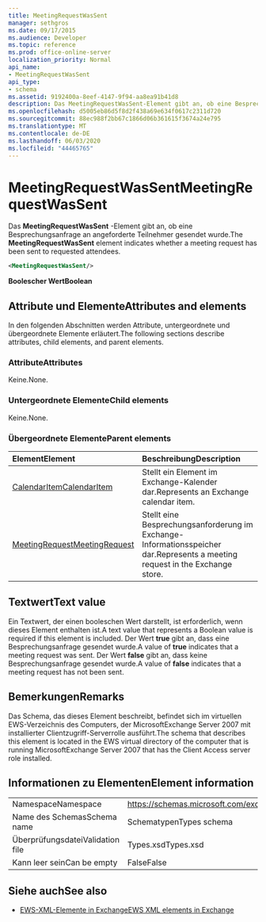 ```yaml
---
title: MeetingRequestWasSent
manager: sethgros
ms.date: 09/17/2015
ms.audience: Developer
ms.topic: reference
ms.prod: office-online-server
localization_priority: Normal
api_name:
- MeetingRequestWasSent
api_type:
- schema
ms.assetid: 9192400a-8eef-4147-9f94-aa8ea91b41d8
description: Das MeetingRequestWasSent-Element gibt an, ob eine Besprechungsanfrage an angeforderte Teilnehmer gesendet wurde.
ms.openlocfilehash: d5005eb86d5f8d2f438a69e634f0617c2311d720
ms.sourcegitcommit: 88ec988f2bb67c1866d06b361615f3674a24e795
ms.translationtype: MT
ms.contentlocale: de-DE
ms.lasthandoff: 06/03/2020
ms.locfileid: "44465765"
---
```

# <a name="meetingrequestwassent"></a><span data-ttu-id="5ada2-103">MeetingRequestWasSent</span><span class="sxs-lookup"><span data-stu-id="5ada2-103">MeetingRequestWasSent</span></span>

<span data-ttu-id="5ada2-104">Das **MeetingRequestWasSent** -Element gibt an, ob eine Besprechungsanfrage an angeforderte Teilnehmer gesendet wurde.</span><span class="sxs-lookup"><span data-stu-id="5ada2-104">The **MeetingRequestWasSent** element indicates whether a meeting request has been sent to requested attendees.</span></span> 
  
```xml
<MeetingRequestWasSent/>
```

 <span data-ttu-id="5ada2-105">**Boolescher Wert**</span><span class="sxs-lookup"><span data-stu-id="5ada2-105">**Boolean**</span></span>
## <a name="attributes-and-elements"></a><span data-ttu-id="5ada2-106">Attribute und Elemente</span><span class="sxs-lookup"><span data-stu-id="5ada2-106">Attributes and elements</span></span>

<span data-ttu-id="5ada2-107">In den folgenden Abschnitten werden Attribute, untergeordnete und übergeordnete Elemente erläutert.</span><span class="sxs-lookup"><span data-stu-id="5ada2-107">The following sections describe attributes, child elements, and parent elements.</span></span>
  
### <a name="attributes"></a><span data-ttu-id="5ada2-108">Attribute</span><span class="sxs-lookup"><span data-stu-id="5ada2-108">Attributes</span></span>

<span data-ttu-id="5ada2-109">Keine.</span><span class="sxs-lookup"><span data-stu-id="5ada2-109">None.</span></span>
  
### <a name="child-elements"></a><span data-ttu-id="5ada2-110">Untergeordnete Elemente</span><span class="sxs-lookup"><span data-stu-id="5ada2-110">Child elements</span></span>

<span data-ttu-id="5ada2-111">Keine.</span><span class="sxs-lookup"><span data-stu-id="5ada2-111">None.</span></span>
  
### <a name="parent-elements"></a><span data-ttu-id="5ada2-112">Übergeordnete Elemente</span><span class="sxs-lookup"><span data-stu-id="5ada2-112">Parent elements</span></span>

|<span data-ttu-id="5ada2-113">**Element**</span><span class="sxs-lookup"><span data-stu-id="5ada2-113">**Element**</span></span>|<span data-ttu-id="5ada2-114">**Beschreibung**</span><span class="sxs-lookup"><span data-stu-id="5ada2-114">**Description**</span></span>|
|:-----|:-----|
|[<span data-ttu-id="5ada2-115">CalendarItem</span><span class="sxs-lookup"><span data-stu-id="5ada2-115">CalendarItem</span></span>](calendaritem.md) <br/> |<span data-ttu-id="5ada2-116">Stellt ein Element im Exchange-Kalender dar.</span><span class="sxs-lookup"><span data-stu-id="5ada2-116">Represents an Exchange calendar item.</span></span>  <br/> |
|[<span data-ttu-id="5ada2-117">MeetingRequest</span><span class="sxs-lookup"><span data-stu-id="5ada2-117">MeetingRequest</span></span>](meetingrequest.md) <br/> |<span data-ttu-id="5ada2-118">Stellt eine Besprechungsanforderung im Exchange-Informationsspeicher dar.</span><span class="sxs-lookup"><span data-stu-id="5ada2-118">Represents a meeting request in the Exchange store.</span></span>  <br/> |
   
## <a name="text-value"></a><span data-ttu-id="5ada2-119">Textwert</span><span class="sxs-lookup"><span data-stu-id="5ada2-119">Text value</span></span>

<span data-ttu-id="5ada2-120">Ein Textwert, der einen booleschen Wert darstellt, ist erforderlich, wenn dieses Element enthalten ist.</span><span class="sxs-lookup"><span data-stu-id="5ada2-120">A text value that represents a Boolean value is required if this element is included.</span></span> <span data-ttu-id="5ada2-121">Der Wert **true** gibt an, dass eine Besprechungsanfrage gesendet wurde.</span><span class="sxs-lookup"><span data-stu-id="5ada2-121">A value of **true** indicates that a meeting request was sent.</span></span> <span data-ttu-id="5ada2-122">Der Wert **false** gibt an, dass keine Besprechungsanfrage gesendet wurde.</span><span class="sxs-lookup"><span data-stu-id="5ada2-122">A value of **false** indicates that a meeting request has not been sent.</span></span> 
  
## <a name="remarks"></a><span data-ttu-id="5ada2-123">Bemerkungen</span><span class="sxs-lookup"><span data-stu-id="5ada2-123">Remarks</span></span>

<span data-ttu-id="5ada2-124">Das Schema, das dieses Element beschreibt, befindet sich im virtuellen EWS-Verzeichnis des Computers, der MicrosoftExchange Server 2007 mit installierter Clientzugriff-Serverrolle ausführt.</span><span class="sxs-lookup"><span data-stu-id="5ada2-124">The schema that describes this element is located in the EWS virtual directory of the computer that is running MicrosoftExchange Server 2007 that has the Client Access server role installed.</span></span>
  
## <a name="element-information"></a><span data-ttu-id="5ada2-125">Informationen zu Elementen</span><span class="sxs-lookup"><span data-stu-id="5ada2-125">Element information</span></span>

|||
|:-----|:-----|
|<span data-ttu-id="5ada2-126">Namespace</span><span class="sxs-lookup"><span data-stu-id="5ada2-126">Namespace</span></span>  <br/> |https://schemas.microsoft.com/exchange/services/2006/types  <br/> |
|<span data-ttu-id="5ada2-127">Name des Schemas</span><span class="sxs-lookup"><span data-stu-id="5ada2-127">Schema name</span></span>  <br/> |<span data-ttu-id="5ada2-128">Schematypen</span><span class="sxs-lookup"><span data-stu-id="5ada2-128">Types schema</span></span>  <br/> |
|<span data-ttu-id="5ada2-129">Überprüfungsdatei</span><span class="sxs-lookup"><span data-stu-id="5ada2-129">Validation file</span></span>  <br/> |<span data-ttu-id="5ada2-130">Types.xsd</span><span class="sxs-lookup"><span data-stu-id="5ada2-130">Types.xsd</span></span>  <br/> |
|<span data-ttu-id="5ada2-131">Kann leer sein</span><span class="sxs-lookup"><span data-stu-id="5ada2-131">Can be empty</span></span>  <br/> |<span data-ttu-id="5ada2-132">False</span><span class="sxs-lookup"><span data-stu-id="5ada2-132">False</span></span>  <br/> |
   
## <a name="see-also"></a><span data-ttu-id="5ada2-133">Siehe auch</span><span class="sxs-lookup"><span data-stu-id="5ada2-133">See also</span></span>



- [<span data-ttu-id="5ada2-134">EWS-XML-Elemente in Exchange</span><span class="sxs-lookup"><span data-stu-id="5ada2-134">EWS XML elements in Exchange</span></span>](ews-xml-elements-in-exchange.md)

